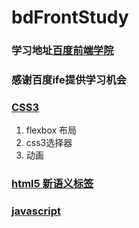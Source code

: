 # bdFrontStudy
### 学习地址[百度前端学院](http://ife.baidu.com/task/all)
### 感谢百度ife提供学习机会
### [CSS3](http://www.w3school.com.cn/cssref/index.asp)
1. flexbox 布局
2. css3选择器
3. 动画

### [html5 新语义标签](http://www.w3school.com.cn/tags/index.asp)

### [javascript](http://www.w3school.com.cn/js/index.asp)




